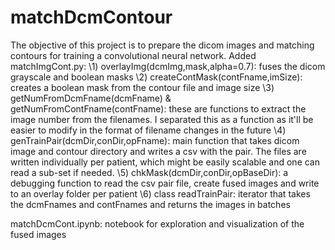 # matchDcmContour
The objective of this project is to prepare the dicom images and matching contours for training a convolutional neural network. 
Added matchImgCont.py:
\1) overlayImg(dcmImg,mask,alpha=0.7): fuses the dicom grayscale and boolean masks
\2) createContMask(contFname,imSize): creates a boolean mask from the contour file and image size
\3) getNumFromDcmFname(dcmFname) & getNumFromContFname(contFname): these are functions to extract the image number from the filenames. I separated this as a function as it'll be easier to modify in the format of filename changes in the future
\4) genTrainPair(dcmDir,conDir,opFname): main function that takes dicom image and contour directory and writes a csv with the pair. The files are written individually per patient, which might be easily scalable and one can read a sub-set if needed.
\5) chkMask(dcmDir,conDir,opBaseDir): a debugging function to read the csv pair file, create fused images and write to an overlay folder per patient
\6) class readTrainPair: iterator that takes the dcmFnames and contFnames and returns the images in batches

matchDcmCont.ipynb: notebook for exploration and visualization of the fused images

